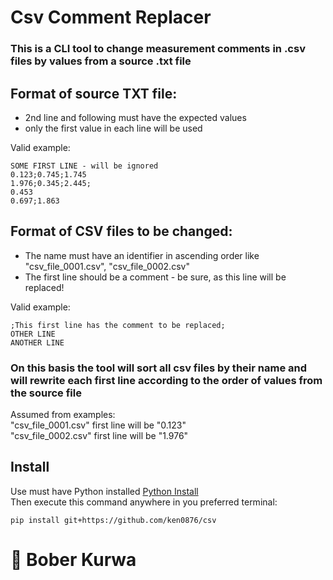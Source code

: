 # Csv Comment Replacer
### This is a CLI tool to change measurement comments in .csv files by values from a source .txt file

## Format of source TXT file:
- 2nd line and following must have the expected values
- only the first value in each line will be used

Valid example:
```
SOME FIRST LINE - will be ignored
0.123;0.745;1.745
1.976;0.345;2.445;
0.453
0.697;1.863
```

## Format of CSV files to be changed:
- The name must have an identifier in ascending order like "csv_file_0001.csv", "csv_file_0002.csv"
- The first line should be a comment - be sure, as this line will be replaced!

Valid example:
```
;This first line has the comment to be replaced;
OTHER LINE
ANOTHER LINE
```

### On this basis the tool will sort all csv files by their name and will rewrite each first line according to the order of values from the source file

Assumed from examples:\
"csv_file_0001.csv" first line will be "0.123"\
"csv_file_0002.csv" first line will be "1.976"

## Install

Use must have Python installed [Python Install](https://www.python.org/downloads/)\
Then execute this command anywhere in you preferred terminal:
```
pip install git+https://github.com/ken0876/csv
```
# :beaver: Bober Kurwa
